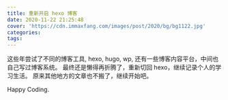```yaml
---
title: 重新开启 hexo 博客
date: 2020-11-22 21:25:48
cover: 'https://cdn.immaxfang.com/images/post/2020/bg/bg1122.jpg'
categories:
tags:
---
```


这些年尝试了不同的博客工具, hexo, hugo, wp, 还有一些博客内容平台，中间也自己写过博客系统。
最终还是懒得再折腾了，重新切回 hexo，继续记录个人的学习生活。
原来其他地方的文章也不搬了，继续开始吧。

Happy Coding.

<!-- more -->
